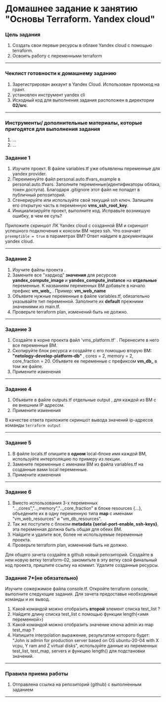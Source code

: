 # Домашнее задание к занятию "Основы Terraform. Yandex cloud"

### Цель задания

1. Создать свои первые ресурсы в облаке Yandex cloud с помощью terraform.
2. Освоить работу с переменными terraform

------

### Чеклист готовности к домашнему заданию

1. Зарегистрирован аккаунт в Yandex Cloud. Использован промокод на грант.
2. установлен инструмент yandex cli
3. Исходный код для выполнения задания расположен в директории **02/src**.

------

### Инструменты/ дополнительные материалы, которые пригодятся для выполнения задания

1. ...
2. ...

### Задание 1

1. Изучите проект. В файле variables.tf уже объявлены переменные для yandex provider.
2. Переименуйте файл personal.auto.tfvars_example в personal.auto.tfvars. Заполните переменные(идентификаторы облака, токен доступа). Благодаря .gitignore этот файл не попадет в публичный репозиторий.
3. Сгенерируйте или используйте свой текущий ssh ключ. Запишите его открытую часть в переменную **vms_ssh_root_key**.
3. Инициализируйте проект, выполните код. Исправьте возникшую ошибку, в чем ее суть?

Приложите скриншот ЛК Yandex cloud с созданной ВМ и скриншот успешного подключения к консоли ВМ через ssh.
Что означает ```preemptible = true``` в параметрах ВМ? Ответ найдите в документации yandex cloud.

------

### Задание 2

1. Изучите файлы проекта .
2. Замените все "хардкод" **значения** для ресурсов **yandex_compute_image** и **yandex_compute_instance** на **отдельные** переменные. К названиям переменных ВМ добавьте в начало префикс **vm_web_** .  Пример: **vm_web_name**
2. Объявите нужные переменные в файле variables.tf, обязательно указывайте тип переменной. Заполните их **default** прежними значениями из main.tf. 
3. Проверьте terraform plan, изменений быть не должно. 

------

### Задание 3
1. Создайте в корне проекта файл 'vms_platform.tf' . Перенесите в него все переменные ВМ.
2. Скопируйте блок ресурса и создайте с его помощью вторую ВМ: **"netology-develop-platform-db"** ,  cores  = 2, memory = 2, core_fraction = 20. Объявите ее переменные с префиксом **vm_db_** в том же файле.
3. Примените изменения

------

### Задание 4
1. Объявите в файле outputs.tf отдельные output , для каждой из ВМ с ее внешним IP адресом.
2. Примените изменения

В качестве ответа приложите скриншот вывода значений ip-адресов команды ```terraform output```

------
### Задание 5
1. В файле locals.tf опишите в **одном** local-блоке имя каждой ВМ, используйте интерполяцию по примеру из лекции.
2. Замените переменные с именами ВМ из файла variables.tf на созданные вами local переменные.
3. Примените изменения


------
### Задание 6
1. Вместо использования 3-х переменных  ".._cores",".._memory",".._core_fraction" в блоке resources {...}, объедените их в одну переменную типа **map** с именами "vm_web_resources" и "vm_db_resources".
2. Так же поступите с блоком **metadata {serial-port-enable, ssh-keys}**, эта переменная должна быть общая для обеих ВМ.
3. Найдите и удалите все, более не используемые переменные проекта.
4. Проверьте terraform plan, изменений быть не должно.

Для общего зачета создайте в github новый репозиторий. Создайте в нем новую ветку terraform-02, закомитьте в эту ветку свой финальный код проекта, пришлите ссылку на коммит. Удалите созданные ресурсы.


### Задание 7*(не обязательно)

Изучите сожержимое файла console.tf. Откройте terraform console, выполните следующие задания. Для зачета предоставье необходимые команды и их вывод.

1. Какой командой можно отобразить **второй** элемент списка test_list ?
2. Найдите длину списка test_list с помощью функции length(<имя переменной>)
3. Какой командой можно отобразить значение ключа admin из map test_map ?
4. Напишите interpolation выражение, результатом которого будет: "John is admin for production server based on OS ubuntu-20-04 with X vcpu, Y ram and Z virtual disks", используйте данные из переменных test_list, test_map, servers и функцию length() для подстановки значений.


------
### Правила приема работы

1. Отправлена ссылка на репозиторий (github) с выполненным заданием

------